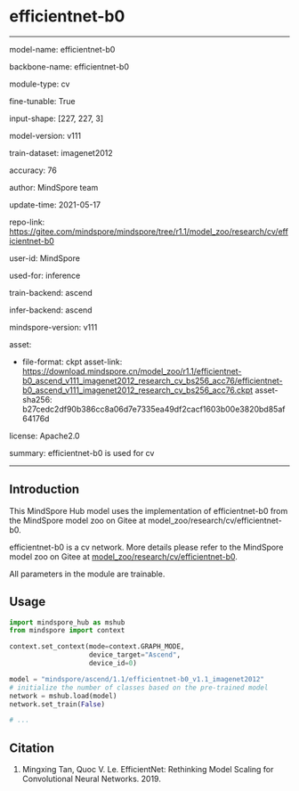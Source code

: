 # efficientnet-b0

---

model-name: efficientnet-b0

backbone-name: efficientnet-b0

module-type: cv

fine-tunable: True

input-shape: [227, 227, 3]

model-version: v111

train-dataset: imagenet2012

accuracy: 76

author: MindSpore team

update-time: 2021-05-17

repo-link: <https://gitee.com/mindspore/mindspore/tree/r1.1/model_zoo/research/cv/efficientnet-b0>

user-id: MindSpore

used-for: inference

train-backend: ascend

infer-backend: ascend

mindspore-version: v111

asset:

-
    file-format: ckpt
    asset-link: <https://download.mindspore.cn/model_zoo/r1.1/efficientnet-b0_ascend_v111_imagenet2012_research_cv_bs256_acc76/efficientnet-b0_ascend_v111_imagenet2012_research_cv_bs256_acc76.ckpt>
    asset-sha256: b27cedc2df90b386cc8a06d7e7335ea49df2cacf1603b00e3820bd85af64176d

license: Apache2.0

summary: efficientnet-b0 is used for cv

---

## Introduction

This MindSpore Hub model uses the implementation of efficientnet-b0 from the MindSpore model zoo on Gitee at model_zoo/research/cv/efficientnet-b0.

efficientnet-b0 is a cv network. More details please refer to the MindSpore model zoo on Gitee at [model_zoo/research/cv/efficientnet-b0](https://gitee.com/mindspore/mindspore/blob/r1.1/model_zoo/research/cv/efficientnet-b0/README_CN.md).

All parameters in the module are trainable.

## Usage

```python
import mindspore_hub as mshub
from mindspore import context

context.set_context(mode=context.GRAPH_MODE,
                    device_target="Ascend",
                    device_id=0)

model = "mindspore/ascend/1.1/efficientnet-b0_v1.1_imagenet2012"
# initialize the number of classes based on the pre-trained model
network = mshub.load(model)
network.set_train(False)

# ...
```

## Citation

1. Mingxing Tan, Quoc V. Le. EfficientNet: Rethinking Model Scaling for Convolutional Neural Networks. 2019.
